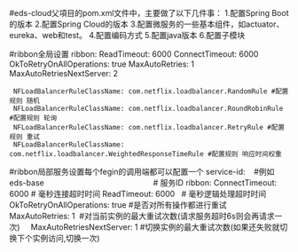 #eds-cloud父項目的pom.xml文件中，主要做了以下几件事：
    1.配置Spring Boot的版本
    2.配置Spring Cloud的版本
    3.配置微服务的一些基本组件，如actuator、eureka、web和test。
    4.配置编码方式
    5.配置java版本
    6.配置子模块
    
 #ribbon全局设置
    ribbon:
     ReadTimeout: 6000
     ConnectTimeout: 6000
     OkToRetryOnAllOperations: true
     MaxAutoRetries: 1
     MaxAutoRetriesNextServer: 2
     
     NFLoadBalancerRuleClassName: com.netflix.loadbalancer.RandomRule #配置规则 随机
     NFLoadBalancerRuleClassName: com.netflix.loadbalancer.RoundRobinRule #配置规则 轮询
     NFLoadBalancerRuleClassName: com.netflix.loadbalancer.RetryRule #配置规则 重试
     NFLoadBalancerRuleClassName: com.netflix.loadbalancer.WeightedResponseTimeRule #配置规则 响应时间权重
 
 #ribbon局部服务设置每个fegin的调用端都可以配置一个
    service-id:    #例如eds-base                                                  # 服务ID
         ribbon:
         ConnectTimeout: 6000 # 毫秒连接超时时间
         ReadTimeout: 6000   # 毫秒逻辑处理超时时间
         OkToRetryOnAllOperations: true #是否对所有操作都进行重试
         MaxAutoRetries: 1  #对当前实例的最大重试次数(请求服务超时6s则会再请求一次)    
         MaxAutoRetriesNextServer: 1 #切换实例的最大重试次数(如果还失败就切换下个实例访问,切换一次)